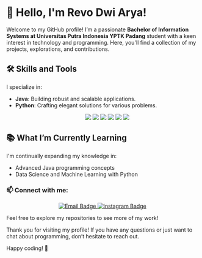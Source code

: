 # 👋 Hello, I'm Revo Dwi Arya!

Welcome to my GitHub profile! I’m a passionate **Bachelor of Information Systems at Universitas Putra Indonesia YPTK Padang** student with a keen interest in technology and programming. Here, you'll find a collection of my projects, explorations, and contributions.

## 🛠️ Skills and Tools

I specialize in:
- **Java**: Building robust and scalable applications.
- **Python**: Crafting elegant solutions for various problems.
  <p align="center">
  <img src="https://img.shields.io/badge/JavaScript-323330?style=for-the-badge&logo=javascript&logoColor=F7DF1E"/>
  <img src="https://img.shields.io/badge/Python-14354C?style=for-the-badge&logo=python&logoColor=white"/>
  <img src="https://img.shields.io/badge/GitHub-181717?style=for-the-badge&logo=github&logoColor=white"/>
  <img src="https://img.shields.io/badge/Visual%20Studio%20Code-007ACC?style=for-the-badge&logo=visual-studio-code&logoColor=white"/>
  <img src="(https://img.shields.io/badge/NetBeans-6D6E71?style=for-the-badge&logo=apache-netbeans&logoColor=white"/>
  <img src="https://img.shields.io/badge/NeDB-339933?style=for-the-badge&logo=nedb&logoColor=white"/>
</p>

## 📚 What I’m Currently Learning

I'm continually expanding my knowledge in:
- Advanced Java programming concepts
- Data Science and Machine Learning with Python

### 📫 Connect with me:

<p align="center">
  <a href="mailto:revoarya42@gmail.com">
    <img src="https://img.shields.io/badge/Email-D14836?style=for-the-badge&logo=gmail&logoColor=white" alt="Email Badge" />
  </a>
  <a href="https://www.instagram.com/revodwiarya?igsh=MW5zcjNsMGl0d25oZw%3D%3D&utm_source=qr ">
    <img src="https://img.shields.io/badge/Instagram-1DA1F2?style=for-the-badge&logo=twitter&logoColor=white" alt="instagram Badge" />
  </a>
</p>


Feel free to explore my repositories to see more of my work!

Thank you for visiting my profile! If you have any questions or just want to chat about programming, don’t hesitate to reach out.

Happy coding! 🚀
